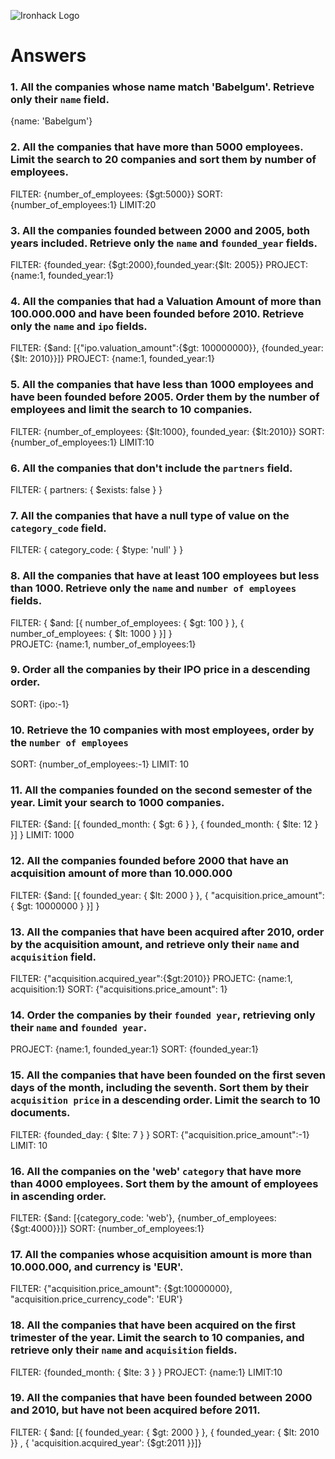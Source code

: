 ![Ironhack Logo](https://i.imgur.com/1QgrNNw.png)

# Answers

### 1. All the companies whose name match 'Babelgum'. Retrieve only their `name` field.

{name: 'Babelgum'}

### 2. All the companies that have more than 5000 employees. Limit the search to 20 companies and sort them by **number of employees**.
FILTER: {number_of_employees: {$gt:5000}}
SORT: {number_of_employees:1}
LIMIT:20

 ### 3. All the companies founded between 2000 and 2005, both years included. Retrieve only the `name` and `founded_year` fields.

FILTER: {founded_year: {$gt:2000},founded_year:{$lt: 2005}}
PROJECT: {name:1, founded_year:1} 

### 4. All the companies that had a Valuation Amount of more than 100.000.000 and have been founded before 2010. Retrieve only the `name` and `ipo` fields.

FILTER: {$and: [{"ipo.valuation_amount":{$gt: 100000000}}, {founded_year: {$lt: 2010}}]}
PROJECT: {name:1, founded_year:1}

### 5. All the companies that have less than 1000 employees and have been founded before 2005. Order them by the number of employees and limit the search to 10 companies.

FILTER: {number_of_employees: {$lt:1000}, founded_year: {$lt:2010}}
SORT:{number_of_employees:1}
LIMIT:10

### 6. All the companies that don't include the `partners` field.

FILTER: { partners: { $exists: false } }  

### 7. All the companies that have a null type of value on the `category_code` field.

FILTER: { category_code: { $type: 'null' } }   

### 8. All the companies that have at least 100 employees but less than 1000. Retrieve only the `name` and `number of employees` fields.

FILTER: { $and: [{ number_of_employees: { $gt: 100 } }, { number_of_employees: { $lt: 1000 } }] }    
PROJETC: {name:1, number_of_employees:1}

### 9. Order all the companies by their IPO price in a descending order.

SORT: {ipo:-1}

### 10. Retrieve the 10 companies with most employees, order by the `number of employees`

SORT: {number_of_employees:-1}
LIMIT: 10

### 11. All the companies founded on the second semester of the year. Limit your search to 1000 companies.

FILTER: {$and: [{ founded_month: { $gt: 6 } }, { founded_month: { $lte: 12 } }] } 
LIMIT: 1000

### 12. All the companies founded before 2000 that have an acquisition amount of more than 10.000.000

FILTER: {$and: [{ founded_year: { $lt: 2000 } }, { "acquisition.price_amount": { $gt: 10000000 } }] } 

### 13. All the companies that have been acquired after 2010, order by the acquisition amount, and retrieve only their `name` and `acquisition` field.

FILTER: {"acquisition.acquired_year":{$gt:2010}}
PROJETC: {name:1, acquisition:1}
SORT: {"acquisitions.price_amount": 1}

### 14. Order the companies by their `founded year`, retrieving only their `name` and `founded year`.

PROJECT: {name:1, founded_year:1}
SORT: {founded_year:1}

### 15. All the companies that have been founded on the first seven days of the month, including the seventh. Sort them by their `acquisition price` in a descending order. Limit the search to 10 documents.

FILTER:  {founded_day: { $lte: 7 } } 
SORT: {"acquisition.price_amount":-1}
LIMIT: 10

### 16. All the companies on the 'web' `category` that have more than 4000 employees. Sort them by the amount of employees in ascending order.

FILTER: {$and: [{category_code: 'web'}, {number_of_employees:{$gt:4000}}]}
SORT: {number_of_employees:1}

### 17. All the companies whose acquisition amount is more than 10.000.000, and currency is 'EUR'.

FILTER: {"acquisition.price_amount": {$gt:10000000}, "acquisition.price_currency_code": 'EUR'}

### 18. All the companies that have been acquired on the first trimester of the year. Limit the search to 10 companies, and retrieve only their `name` and `acquisition` fields.

FILTER: {founded_month: { $lte: 3 } } 
PROJECT: {name:1}
LIMIT:10

### 19. All the companies that have been founded between 2000 and 2010, but have not been acquired before 2011.

FILTER: { $and: [{ founded_year: { $gt: 2000 } }, { founded_year: { $lt: 2010 }} , { 'acquisition.acquired_year': {$gt:2011 }}]}
